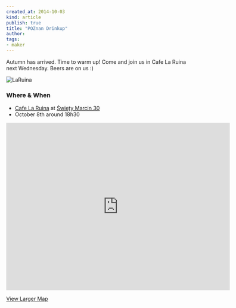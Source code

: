 ```yaml
---
created_at: 2014-10-03
kind: article
publish: true
title: "POZnan Drinkup"
author:
tags:
- maker
---
```


Autumn has arrived. Time to warm up! Come and join us in Cafe La Ruina next Wednesday. Beers are on us :)


![LaRuina](/assets/images/blog/LaRuina.jpg "Cafe La Ruina")

### Where & When

 * [Cafe La Ruina][1] at [Święty Marcin 30][2]
 * October 8th around 18h30

 <iframe src="https://www.google.com/maps/embed?pb=!1m18!1m12!1m3!1d4867.530051480848!2d16.95335705767265!3d52.410934692440875!2m3!1f0!2f0!3f0!3m2!1i1024!2i768!4f13.1!3m3!1m2!1s0x47045b6ea5d41d15%3A0xe30bd6b29ad0fd9c!2zxZpyw7Nka2EgMywgNjEtMTI1IFBvem5hxYQ!5e0!3m2!1spl!2spl!4v1412364013099" width="600" height="450" frameborder="0" style="border:0"></iframe>
 <br/>

[View Larger Map][3]

[1]: http://laruina.pl
[2]: https://goo.gl/maps/bYHtQ
[3]: https://goo.gl/maps/bYHtQ